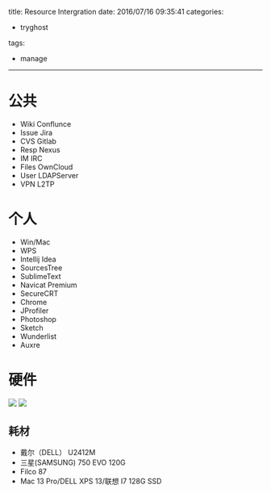 title: Resource Intergration
date: 2016/07/16 09:35:41
categories:
 - tryghost

tags:
 - manage 



---

# 公共
* Wiki Conflunce
* Issue Jira
* CVS Gitlab
* Resp Nexus
* IM IRC
* Files OwnCloud
* User LDAPServer
* VPN L2TP

# 个人 
* Win/Mac
* WPS
* Intellij Idea
* SourcesTree
* SublimeText
* Navicat Premium
* SecureCRT
* Chrome
* JProfiler
* Photoshop
* Sketch
* Wunderlist
* Auxre

# 硬件
![](http://img.sandseasoft.com/image/6/63/ed4b88e8a1527b493c26d24be2b05.png)
![](http://img.sandseasoft.com/image/3/a2/7171967861ca40e788341b595151b.png)

## 耗材
* 戴尔（DELL） U2412M
* 三星(SAMSUNG) 750 EVO 120G
* Filco 87 
* Mac 13 Pro/DELL XPS 13/联想 I7 128G SSD






